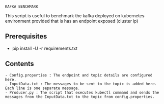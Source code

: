 ```
KAFKA BENCHMARK 

```
This script is useful to benchmark the kafka deployed on kubernetes environment provided that is has an endpoint exposed (cluster ip)

## Prerequisites 
-  pip install -U -r requirements.txt

## Contents

```
- Config.properties : The endpoint and topic details are configured here.
- InputData.txt : The messages to be sent to the topic is added here. Each line is one separate message.
- Producer.py : The script that executes kubectl command and sends the messages from the InputData.txt to the topic from config.properties.

```